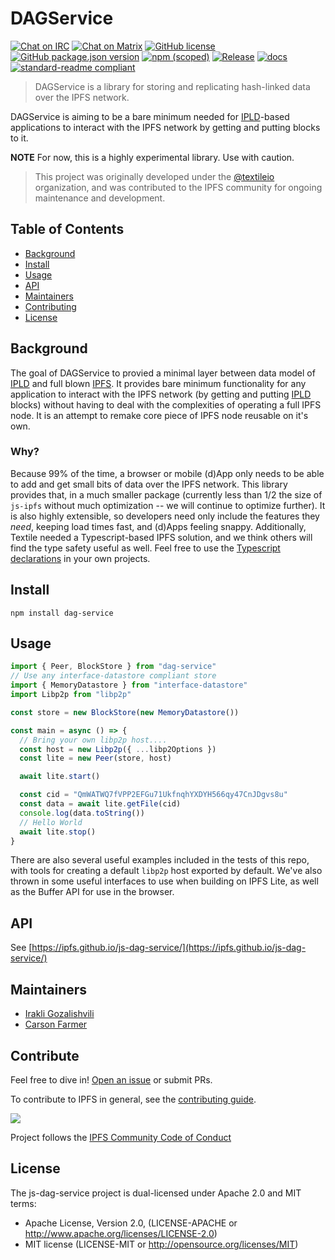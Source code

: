 # DAGService

[![Chat on IRC](https://img.shields.io/badge/freenode-%23ipfs-blue.svg?style=flat-square)](http://webchat.freenode.net/?channels=%23ipfs)
[![Chat on Matrix](https://img.shields.io/badge/matrix-%23ipfs%3Amatrix.org-blue.svg?style=popout-square)](https://riot.im/app/#/room/#ipfs-dev:matrix.org)
[![GitHub license](https://img.shields.io/github/license/ipfs/js-dag-service.svg?style=flat-square)](./LICENSE)
[![GitHub package.json version](https://img.shields.io/github/package-json/v/ipfs/js-dag-service.svg?style=popout-square)](./package.json)
[![npm (scoped)](https://img.shields.io/npm/v/dag-service.svg?style=popout-square)](https://www.npmjs.com/package/dag-service)
[![Release](https://img.shields.io/github/release/textileio/js-ipfs-lite.svg?style=flat-square)](https://github.com/ipfs/js-dag-service/releases/latest)
[![docs](https://img.shields.io/badge/docs-master-success.svg?style=popout-square)](https://ipfs.github.io/js-dag-service/)
[![standard-readme compliant](https://img.shields.io/badge/standard--readme-OK-green.svg?style=flat-square)](https://github.com/RichardLitt/standard-readme)

> DAGService is a library for storing and replicating hash-linked
> data over the IPFS network.

DAGService is aiming to be a bare minimum needed for [IPLD][]-based applications
to interact with the IPFS network by getting and putting blocks to it.

**NOTE** For now, this is a highly experimental library. Use with caution.

> This project was originally developed under the [@textileio](https://github.com/textileio/) organization, and was contributed to the IPFS community for ongoing maintenance and development.

## Table of Contents

- [Background](#background)
- [Install](#install)
- [Usage](#usage)
- [API](#api)
- [Maintainers](#maintainers)
- [Contributing](#contributing)
- [License](#license)

## Background

The goal of DAGService to provied a minimal layer between data model of [IPLD][]
and full blown [IPFS][]. It provides bare minimum functionality for any
application to interact with the IPFS network (by getting and putting [IPLD][]
blocks) without having to deal with the complexities of operating a full
IPFS node. It is an attempt to remake core piece of IPFS node reusable on it's
own.

### Why?

Because 99% of the time, a browser or mobile (d)App only needs to be able to add and get small bits of data over the IPFS network. This library provides that, in a much smaller package (currently less than 1/2 the size of `js-ipfs` without much optimization -- we will continue to optimize further). It is also highly extensible, so developers need only include the features they _need_, keeping load times fast, and (d)Apps feeling snappy. Additionally, Textile needed a Typescript-based IPFS solution, and we think others will find the type safety useful as well. Feel free to use the [Typescript declarations](https://github.com/textileio/js-ipfs-lite/tree/master/src/@types) in your own projects.

## Install

```
npm install dag-service
```

## Usage

```typescript
import { Peer, BlockStore } from "dag-service"
// Use any interface-datastore compliant store
import { MemoryDatastore } from "interface-datastore"
import Libp2p from "libp2p"

const store = new BlockStore(new MemoryDatastore())

const main = async () => {
  // Bring your own libp2p host....
  const host = new Libp2p({ ...libp2Options })
  const lite = new Peer(store, host)

  await lite.start()

  const cid = "QmWATWQ7fVPP2EFGu71UkfnqhYXDYH566qy47CnJDgvs8u"
  const data = await lite.getFile(cid)
  console.log(data.toString())
  // Hello World
  await lite.stop()
}
```

There are also several useful examples included in the tests of this repo, with tools for creating a default `libp2p` host exported by default. We've also thrown in some useful interfaces to use when building on IPFS Lite, as well as the Buffer API for use in the browser.

## API

See [https://ipfs.github.io/js-dag-service/](https://ipfs.github.io/js-dag-service/)

## Maintainers

- [Irakli Gozalishvili](https://github.com/gozala/)
- [Carson Farmer](https://github.com/carsonfarmer)

## Contribute

Feel free to dive in! [Open an issue](https://github.com/ipfs/js-dag-service/issues/new) or submit PRs.

To contribute to IPFS in general, see the [contributing guide](https://github.com/ipfs/community/blob/master/CONTRIBUTING.md).

[![](https://cdn.rawgit.com/jbenet/contribute-ipfs-gif/master/img/contribute.gif)](https://github.com/ipfs/community/blob/master/CONTRIBUTING.md)

Project follows the [IPFS Community Code of Conduct](https://github.com/ipfs/community/blob/master/code-of-conduct.md)

## License

The js-dag-service project is dual-licensed under Apache 2.0 and MIT terms:

- Apache License, Version 2.0, (LICENSE-APACHE or http://www.apache.org/licenses/LICENSE-2.0)
- MIT license (LICENSE-MIT or http://opensource.org/licenses/MIT)

[ipld]: https://ipld.io/
[ipfs]: https://ipfs.io/
